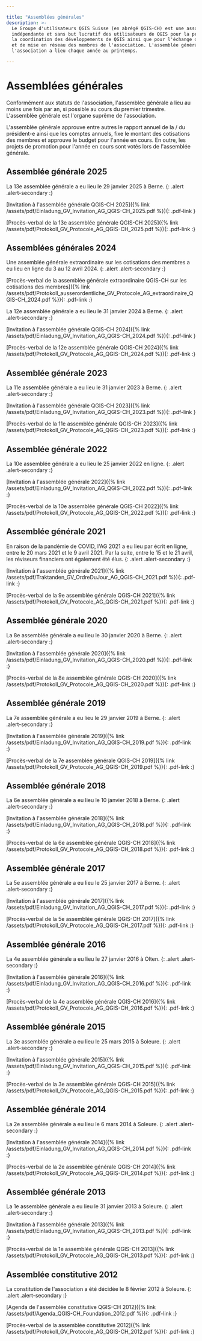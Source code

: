```yaml
---

title: "Assemblées générales"
description: >-
  Le Groupe d'utilisateurs QGIS Suisse (en abrégé QGIS-CH) est une association
  indépendante et sans but lucratif des utilisateurs de QGIS pour la promotion et
  la coordination des développements de QGIS ainsi que pour l'échange d'expériences
  et de mise en réseau des membres de l'association. L'assemblée générale de
  l'association a lieu chaque année au printemps.

---
```


# Assemblées générales

Conformément aux statuts de l'association, l'assemblée générale a lieu au moins
une fois par an, si possible au cours du premier trimestre. L'assemblée générale
est l'organe suprême de l'association.

L'assemblée générale approuve entre autres le rapport annuel de la / du président-e ainsi
que les comptes annuels, fixe le montant des cotisations des membres et approuve
le budget pour l'année en cours. En outre, les projets de promotion pour l'année
en cours sont votés lors de l'assemblée générale.

## Assemblée générale 2025

La 13e assemblée générale a eu lieu le 29 janvier 2025 à Berne.
{: .alert .alert-secondary :}

[Invitation à l'assemblée générale QGIS-CH 2025]({% link /assets/pdf/Einladung_GV_Invitation_AG_QGIS-CH_2025.pdf %}){: .pdf-link }

[Procès-verbal de la 13e assemblée générale QGIS-CH 2025]({% link /assets/pdf/Protokoll_GV_Protocole_AG_QGIS-CH_2025.pdf %}){: .pdf-link :}

## Assemblées générales 2024

Une assemblée générale extraordinaire sur les cotisations des membres a eu lieu en ligne du 3 au 12 avril 2024.
{: .alert .alert-secondary :}

[Procès-verbal de la assemblée générale extraordinaire QGIS-CH sur les cotisations des membres]({% link /assets/pdf/Protokoll_ausserordentliche_GV_Protocole_AG_extraordinaire_QGIS-CH_2024.pdf %}){: .pdf-link :}

La 12e assemblée générale a eu lieu le 31 janvier 2024 à Berne.
{: .alert .alert-secondary :}

[Invitation à l'assemblée générale QGIS-CH 2024]({% link /assets/pdf/Einladung_GV_Invitation_AG_QGIS-CH_2024.pdf %}){: .pdf-link }

[Procès-verbal de la 12e assemblée générale QGIS-CH 2024]({% link /assets/pdf/Protokoll_GV_Protocole_AG_QGIS-CH_2024.pdf %}){: .pdf-link :}

## Assemblée générale 2023

La 11e assemblée générale a eu lieu le 31 janvier 2023 à Berne.
{: .alert .alert-secondary :}

[Invitation à l'assemblée générale QGIS-CH 2023]({% link /assets/pdf/Einladung_GV_Invitation_AG_QGIS-CH_2023.pdf %}){: .pdf-link }

[Procès-verbal de la 11e assemblée générale QGIS-CH 2023]({% link /assets/pdf/Protokoll_GV_Protocole_AG_QGIS-CH_2023.pdf %}){: .pdf-link :}

##  Assemblée générale 2022

La 10e assemblée générale a eu lieu le 25 janvier 2022 en ligne.
{: .alert .alert-secondary :}

[Invitation à l'assemblée générale 2022]({% link /assets/pdf/Einladung_GV_Invitation_AG_QGIS-CH_2022.pdf %}){: .pdf-link :}

[Procès-verbal de la 10e assemblée générale QGIS-CH 2022]({% link /assets/pdf/Protokoll_GV_Protocole_AG_QGIS-CH_2022.pdf %}){: .pdf-link :}

## Assemblée générale 2021

En raison de la pandémie de COVID, l'AG 2021 a eu lieu par écrit en ligne, entre
le 20 mars 2021 et le 9 avril 2021. Par la suite, entre le 15 et le 21 avril,
les réviseurs financiers ont également été élus.
{: .alert .alert-secondary :}

[Invitation à l'assemblée générale 2021]({% link /assets/pdf/Traktanden_GV_OrdreDuJour_AG_QGIS-CH_2021.pdf %}){: .pdf-link :}

[Procès-verbal de la 9e assemblée générale QGIS-CH 2021]({% link /assets/pdf/Protokoll_GV_Protocole_AG_QGIS-CH_2021.pdf %}){: .pdf-link :}

## Assemblée générale 2020

La 8e assemblée générale a eu lieu le 30 janvier 2020 à Berne.
{: .alert .alert-secondary :}

[Invitation à l'assemblée générale 2020]({% link /assets/pdf/Einladung_GV_Invitation_AG_QGIS-CH_2020.pdf %}){: .pdf-link :}

[Procès-verbal de la 8e assemblée générale QGIS-CH 2020]({% link /assets/pdf/Protokoll_GV_Protocole_AG_QGIS-CH_2020.pdf %}){: .pdf-link :}

## Assemblée générale 2019

La 7e assemblée générale a eu lieu le 29 janvier 2019 à Berne.
{: .alert .alert-secondary :}

[Invitation à l'assemblée générale 2019]({% link /assets/pdf/Einladung_GV_Invitation_AG_QGIS-CH_2019.pdf %}){: .pdf-link :}

[Procès-verbal de la 7e assemblée générale QGIS-CH 2019]({% link /assets/pdf/Protokoll_GV_Protocole_AG_QGIS-CH_2019.pdf %}){: .pdf-link :}


## Assemblée générale 2018

La 6e assemblée générale a eu lieu le 10 janvier 2018 à Berne.
{: .alert .alert-secondary :}

[Invitation à l'assemblée générale 2018]({% link /assets/pdf/Einladung_GV_Invitation_AG_QGIS-CH_2018.pdf %}){: .pdf-link :}

[Procès-verbal de la 6e assemblée générale QGIS-CH 2018]({% link /assets/pdf/Protokoll_GV_Protocole_AG_QGIS-CH_2018.pdf %}){: .pdf-link :}

## Assemblée générale 2017

La 5e assemblée générale a eu lieu le 25 janvier 2017 à Berne.
{: .alert .alert-secondary :}

[Invitation à l'assemblée générale 2017]({% link /assets/pdf/Einladung_GV_Invitation_AG_QGIS-CH_2017.pdf %}){: .pdf-link :}

[Procès-verbal de la 5e assemblée générale QGIS-CH 2017]({% link /assets/pdf/Protokoll_GV_Protocole_AG_QGIS-CH_2017.pdf %}){: .pdf-link :}


## Assemblée générale 2016

La 4e assemblée générale a eu lieu le 27 janvier 2016 à Olten.
{: .alert .alert-secondary :}

[Invitation à l'assemblée générale 2016]({% link /assets/pdf/Einladung_GV_Invitation_AG_QGIS-CH_2016.pdf %}){: .pdf-link :}

[Procès-verbal de la 4e assemblée générale QGIS-CH 2016]({% link /assets/pdf/Protokoll_GV_Protocole_AG_QGIS-CH_2016.pdf %}){: .pdf-link :}

## Assemblée générale 2015

La 3e assemblée générale a eu lieu le 25 mars 2015 à Soleure.
{: .alert .alert-secondary :}

[Invitation à l'assemblée générale 2015]({% link /assets/pdf/Einladung_GV_Invitation_AG_QGIS-CH_2015.pdf %}){: .pdf-link :}

[Procès-verbal de la 3e assemblée générale QGIS-CH 2015]({% link /assets/pdf/Protokoll_GV_Protocole_AG_QGIS-CH_2015.pdf %}){: .pdf-link :}

## Assemblée générale 2014

La 2e assemblée générale a eu lieu le 6 mars 2014 à Soleure.
{: .alert .alert-secondary :}

[Invitation à l'assemblée générale 2014]({% link /assets/pdf/Einladung_GV_Invitation_AG_QGIS-CH_2014.pdf %}){: .pdf-link :}

[Procès-verbal de la 2e assemblée générale QGIS-CH 2014]({% link /assets/pdf/Protokoll_GV_Protocole_AG_QGIS-CH_2014.pdf %}){: .pdf-link :}

## Assemblée générale 2013

La 1e assemblée générale a eu lieu le 31 janvier 2013 à Soleure.
{: .alert .alert-secondary :}

[Invitation à l'assemblée générale 2013]({% link /assets/pdf/Einladung_GV_Invitation_AG_QGIS-CH_2013.pdf %}){: .pdf-link :}

[Procès-verbal de la 1e assemblée générale QGIS-CH 2013]({% link /assets/pdf/Protokoll_GV_Protocole_AG_QGIS-CH_2013.pdf %}){: .pdf-link :}

## Assemblée constitutive 2012

La constitution de l'association a été décidée le 8 février 2012 à Soleure.
{: .alert .alert-secondary :}

[Agenda de l'assemblée constitutive QGIS-CH 2012]({% link /assets/pdf/Agenda_QGIS-CH_Foundation_2012.pdf %}){: .pdf-link :}

[Procès-verbal de la assemblée constitutive 2012]({% link /assets/pdf/Protokoll_GV_Protocole_AG_QGIS-CH_2012.pdf %}){: .pdf-link :}

